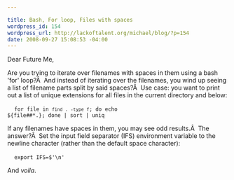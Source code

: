 ```yaml
--- 

title: Bash, For loop, Files with spaces
wordpress_id: 154
wordpress_url: http://lackoftalent.org/michael/blog/?p=154
date: 2008-09-27 15:08:53 -04:00
---
```

Dear Future Me,

Are you trying to iterate over filenames with spaces in them using a bash 'for' loop?Â  And instead of iterating over the filenames, you wind up seeing a list of filename parts split by said spaces?Â  Use case: you want to print out a list of unique extensions for all files in the current directory and below:

&nbsp;&nbsp;&nbsp;&nbsp;<code>for file in `find . -type f`; do echo ${file##*.}; done | sort | uniq</code>

If any filenames have spaces in them, you may see odd results.Â   The answer?Â  Set the input field separator (IFS) environment variable to the newline character (rather than the default space character):

&nbsp;&nbsp;&nbsp;&nbsp;<code>export IFS=$'\n'</code>

And <em>voila</em>.
